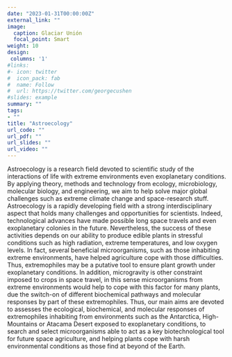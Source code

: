 ```yaml
---
date: "2023-01-31T00:00:00Z"
external_link: ""
image:
  caption: Glaciar Unión
  focal_point: Smart
weight: 10
design:
 columns: '1'
#links:
#- icon: twitter
#  icon_pack: fab
#  name: Follow
#  url: https://twitter.com/georgecushen
#slides: example
summary: ""
tags:
- ""
title: "Astroecology"
url_code: ""
url_pdf: ""
url_slides: ""
url_video: ""
---
```





</style>





<body>



<p>
Astroecology is a research field devoted to scientific study of the interactions of life with extreme environments even exoplanetary conditions. By applying theory, methods and technology from ecology, microbiology, molecular biology, and engineering, we aim to help solve major global challenges such as extreme climate change and space-research stuff. Astroecology is a rapidly developing field with a strong interdisciplinary aspect that holds many challenges and opportunities for scientists. Indeed, technological advances have made possible long space travels and even exoplanetary colonies in the future. Nevertheless, the success of these activities depends on our ability to produce edible plants in stressful conditions such as high radiation, extreme temperatures, and low oxygen levels. In fact, several beneficial microorganisms, such as those inhabiting extreme environments, have helped agriculture cope with those difficulties. Thus, extremophiles may be a putative tool to ensure plant growth under exoplanetary conditions. In addition, microgravity is other constraint imposed to crops in space travel, in this sense microorganisms from extreme environments would help to cope with this factor for many plants, due the switch-on of different biochemical pathways and molecular responses by part of these extremophiles. Thus, our main aims are devoted to assesses the ecological, biochemical, and molecular responses of extremophiles inhabiting from environments such as the Antarctica, High-Mountains or Atacama Desert exposed to exoplanetary conditions, to search and select microorganisms able to act as a key biotechnological tool for future space agriculture, and helping plants cope with harsh environmental conditions as those find at beyond of the Earth.



	
<br>
<br>
<br>



<section>



<br>
<br>



</section>

<br>
<br>

</body>



<footer> 


</footer> 












	
